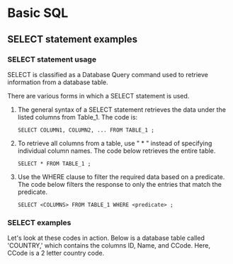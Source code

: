 # Basic SQL

## SELECT statement examples

### SELECT statement usage
SELECT is classified as a Database Query command used to retrieve information from a database table.

There are various forms in which a SELECT statement is used.

1. The general syntax of a SELECT statement retrieves the data under the listed columns from Table_1. The code is:
   ```
   SELECT COLUMN1, COLUMN2, ... FROM TABLE_1 ;
   ```
2. To retrieve all columns from a table, use " * " instead of specifying individual column names. The code below retrieves the entire table.
   ```
   SELECT * FROM TABLE_1 ;
   ```
3. Use the WHERE clause to filter the required data based on a predicate. The code below filters the response to only the entries that match the predicate.
   ```
   SELECT <COLUMNS> FROM TABLE_1 WHERE <predicate> ;
   ```

### SELECT examples
Let's look at these codes in action. Below is a database table called 'COUNTRY,' which contains the columns ID, Name, and CCode. Here, CCode is a 2 letter country code.


   
